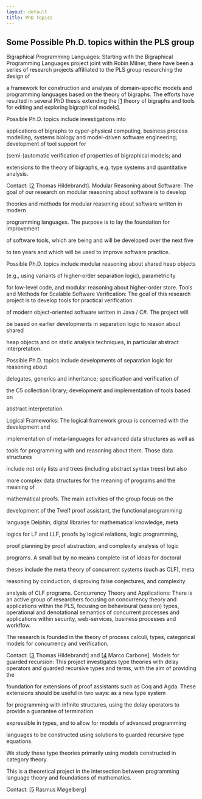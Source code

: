 ```yaml
---
layout: default
title: PhD Topics
---
```


## Some Possible Ph.D. topics within the PLS group

Bigraphical Programming Languages:
Starting with the Bigraphical Programming Languages project joint with
Robin Milner, there have been a series of research projects affilliated
to the PLS group researching the design of

a framework for construction and analysis of domain-specific models and
programming languages based on the theory of bigraphs. The efforts have
resulted in several PhD thesis extending the
[[1](http://www.bigraph.org) theory of bigraphs and tools for editing
and exploring bigraphical models].

Possible Ph.D. topics include investigations into

applications of bigraphs to cyper-physical computing, business process
modelling, systems biology and model-driven software engineering;
development of tool support for

(semi-)automatic verification of properties of bigraphical models; and

extensions to the theory of bigraphs, e.g. type systems and quantitative
analysis.

Contact: [[2](http://www.itu.dk/people/hilde) Thomas Hildebrandt].
Modular Reasoning about Software:
The goal of our research on modular reasoning about software is to
develop

theories and methods for modular reasoning about software written in
modern

programming languages. The purpose is to lay the foundation for
improvement

of software tools, which are being and will be developed over the next
five

to ten years and which will be used to improve software practice.

Possible Ph.D. topics include modular reasoning about shared heap
objects

(e.g., using variants of higher-order separation logic), parametricity

for low-level code, and modular reasoning about higher-order store.
Tools and Methods for Scalable Software Verification:
The goal of this research project is to develop tools for practical
verification

of modern object-oriented software written in Java / C#. The project
will

be based on earlier developments in separation logic to reason about
shared

heap objects and on static analysis techniques, in particular abstract
interpretation.

Possible Ph.D. topics include developments of separation logic for
reasoning about

delegates, generics and inheritance; specification and verification of

the C5 collection library; development and implementation of tools based
on

abstract interpretation.

Logical Frameworks:
The logical framework group is concerned with the development and

implementation of meta-languages for advanced data structures as well
as

tools for programming with and reasoning about them. Those data
structures

include not only lists and trees (including abstract syntax trees) but
also

more complex data structures for the meaning of programs and the meaning
of

mathematical proofs. The main activities of the group focus on the

development of the Twelf proof assistant, the functional programming

language Delphin, digital libraries for mathematical knowledge, meta

logics for LF and LLF, proofs by logical relations, logic programming,

proof planning by proof abstraction, and complexity analysis of logic

programs. A small but by no means complete list of ideas for doctoral

theses include the meta theory of concurrent systems (such as CLF),
meta

reasoning by coinduction, disproving false conjectures, and complexity

analysis of CLF programs.
Concurrency Theory and Applications:
There is an active group of researchers focusing on concurrency theory
and applications within the PLS, focusing on behavioural (session)
types, operational and denotational semantics of concurrent processes
and applications within security, web-services, business processes and
workflow.

The research is founded in the theory of process calculi, types,
categorical models for concurrency and verification.

Contact: [[3](http://www.itu.dk/people/hilde) Thomas Hildebrandt] and
[[4](http://www.itu.dk/people/maca) Marco Carbone].
Models for guarded recursion:
This project investigates type theories with delay operators and guarded
recursive types and terms, with the aim of providing the

foundation for extensions of proof assistants such as Coq and Agda.
These extensions should be useful in two ways: as a new type system

for programming with infinite structures, using the delay operators to
provide a guarantee of termination

expressible in types, and to allow for models of advanced programming

languages to be constructed using solutions to guarded recursive type
equations.

We study these type theories primarily using models constructed in
category theory.

This is a theoretical project in the intersection between programming
language theory and foundations of mathematics.

Contact: [[5](http://www.itu.dk/people/mogel) Rasmus Møgelberg]
